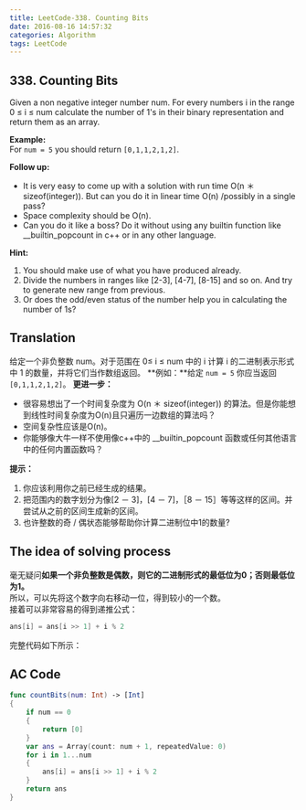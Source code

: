 ```yaml
---
title: LeetCode-338. Counting Bits  
date: 2016-08-16 14:57:32  
categories: Algorithm  
tags: LeetCode   
---
```


## 338. Counting Bits  

Given a non negative integer number num. For every numbers i in the range 0 ≤ i ≤ num calculate the number of 1's in their binary representation and return them as an array.

**Example:**  
For `num = 5` you should return `[0,1,1,2,1,2]`.

**Follow up:**

+ It is very easy to come up with a solution with run time O(n ＊ sizeof(integer)). But can you do it in linear time O(n) /possibly in a single pass?
+ Space complexity should be O(n).
+ Can you do it like a boss? Do it without using any builtin function like __builtin_popcount in c++ or in any other language.

**Hint:**

1. You should make use of what you have produced already.
2. Divide the numbers in ranges like [2-3], [4-7], [8-15] and so on. And try to generate new range from previous.
3. Or does the odd/even status of the number help you in calculating the number of 1s?

## Translation

给定一个非负整数 num。对于范围在 0≤ i ≤ num 中的 i 计算 i 的二进制表示形式中 1 的数量，并将它们当作数组返回。
**例如：**给定 `num = 5` 你应当返回 `[0,1,1,2,1,2]`。
**更进一步：**

+ 很容易想出了一个时间复杂度为 O(n ＊ sizeof(integer)) 的算法。但是你能想到线性时间复杂度为O(n)且只遍历一边数组的算法吗？
+ 空间复杂性应该是O(n)。
+ 你能够像大牛一样不使用像c++中的 __builtin_popcount 函数或任何其他语言中的任何内置函数吗？

**提示：**

1. 你应该利用你之前已经生成的结果。
2. 把范围内的数字划分为像[2 － 3]，[4 － 7]，［8 － 15］等等这样的区间。并尝试从之前的区间生成新的区间。
3. 也许整数的奇 / 偶状态能够帮助你计算二进制位中1的数量?

## The idea of solving process

毫无疑问**如果一个非负整数是偶数，则它的二进制形式的最低位为0；否则最低位为1。**  
所以，可以先将这个数字向右移动一位，得到较小的一个数。  
接着可以非常容易的得到递推公式：

```swift
ans[i] = ans[i >> 1] + i % 2
```

完整代码如下所示：

## AC Code

```swift
func countBits(num: Int) -> [Int]
{
    if num == 0
    {
        return [0]
    }
    var ans = Array(count: num + 1, repeatedValue: 0)
    for i in 1...num
    {
        ans[i] = ans[i >> 1] + i % 2
    }
    return ans
}
```